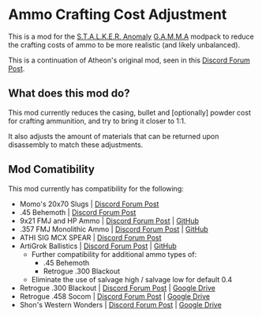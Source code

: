 # Ammo Crafting Cost Adjustment
This is a mod for the [S.T.A.L.K.E.R. Anomaly](https://www.moddb.com/mods/stalker-anomaly) [G.A.M.M.A](https://github.com/Grokitach/Stalker_GAMMA) modpack to reduce the crafting costs of ammo to be more realistic (and likely unbalanced).

This is a continuation of Atheon's original mod, seen in this [Discord Forum Post](https://discord.com/channels/912320241713958912/1040575368932892712/1040575368932892712).

## What does this mod do?
This mod currently reduces the casing, bullet and [optionally] powder cost for crafting ammunition, and try to bring it closer to 1:1.

It also adjusts the amount of materials that can be returned upon disassembly to match these adjustments.

## Mod Comatibility
This mod currently has compatibility for the following:
  - Momo's 20x70 Slugs | [Discord Forum Post](https://discord.com/channels/912320241713958912/969891558281334825/1033125740557897729)
  - .45 Behemoth | [Discord Forum Post](https://discord.com/channels/912320241713958912/1052402537099169822/1052402537099169822)
  - 9x21 FMJ and HP Ammo | [Discord Forum Post](https://discord.com/channels/912320241713958912/1037521838202433616/1037521838202433616) | [GitHub](https://github.com/ilrathCXV/9x21-FMJ-HP-Ammo-GAMMA)
  - .357 FMJ Monolithic Ammo | [Discord Forum Post](https://discord.com/channels/912320241713958912/1043063409098371083/1043063409098371083) | [GitHub](https://github.com/ilrathCXV/.357-FMJ-Monolithic-Ammo)
  - ATHI SIG MCX SPEAR | [Discord Forum Post](https://discord.com/channels/912320241713958912/1036112180145299536/1036112180145299536)
  - ArtiGrok Ballistics | [Discord Forum Post](https://discord.com/channels/912320241713958912/1065168136577482753/1065168136577482753) | [GitHub](https://github.com/ilrathCXV/ArtiGrok-Ballistics-GAMMA-ilrath-Mo3)
    - Further compatibility for additional ammo types of:
      - .45 Behemoth
      - Retrogue .300 Blackout
    - Eliminate the use of salvage high / salvage low for default 0.4
  - Retrogue .300 Blackout | [Discord Forum Post](https://discord.com/channels/912320241713958912/1036727845726204024/1036727845726204024) | [Google Drive](https://drive.google.com/drive/folders/1szYgPK8zZXWuU_naye-E2CTAWzBPxZC0)
  - Retrogue .458 Socom | [Discord Forum Post](https://discord.com/channels/912320241713958912/1036727845726204024/1036727845726204024) | [Google Drive](https://drive.google.com/drive/folders/1szYgPK8zZXWuU_naye-E2CTAWzBPxZC0)
  - Shon's Western Wonders | [Discord Forum Post](https://discord.com/channels/912320241713958912/1055545995330592848/1055545995330592848) | [Google Drive](https://drive.google.com/drive/folders/1n0RWGcUVGzdjzfSV_jko36oqjIisQEbk)
